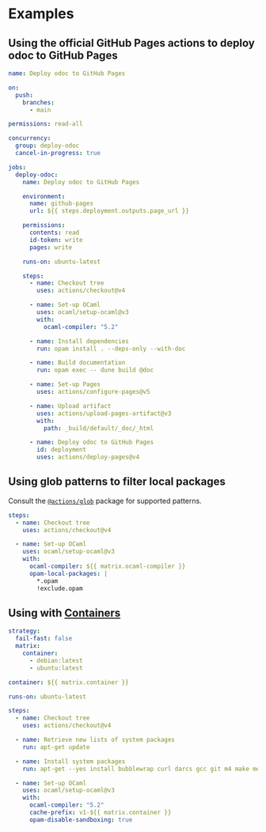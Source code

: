 # Examples

## Using the official GitHub Pages actions to deploy odoc to GitHub Pages

```yml
name: Deploy odoc to GitHub Pages

on:
  push:
    branches:
      - main

permissions: read-all

concurrency:
  group: deploy-odoc
  cancel-in-progress: true

jobs:
  deploy-odoc:
    name: Deploy odoc to GitHub Pages

    environment:
      name: github-pages
      url: ${{ steps.deployment.outputs.page_url }}

    permissions:
      contents: read
      id-token: write
      pages: write

    runs-on: ubuntu-latest

    steps:
      - name: Checkout tree
        uses: actions/checkout@v4

      - name: Set-up OCaml
        uses: ocaml/setup-ocaml@v3
        with:
          ocaml-compiler: "5.2"

      - name: Install dependencies
        run: opam install . --deps-only --with-doc

      - name: Build documentation
        run: opam exec -- dune build @doc

      - name: Set-up Pages
        uses: actions/configure-pages@v5

      - name: Upload artifact
        uses: actions/upload-pages-artifact@v3
        with:
          path: _build/default/_doc/_html

      - name: Deploy odoc to GitHub Pages
        id: deployment
        uses: actions/deploy-pages@v4
```

## Using glob patterns to filter local packages

Consult the
[`@actions/glob`](https://github.com/actions/toolkit/tree/main/packages/glob)
package for supported patterns.

```yml
steps:
  - name: Checkout tree
    uses: actions/checkout@v4

  - name: Set-up OCaml
    uses: ocaml/setup-ocaml@v3
    with:
      ocaml-compiler: ${{ matrix.ocaml-compiler }}
      opam-local-packages: |
        *.opam
        !exclude.opam
```

## Using with [Containers](https://docs.github.com/en/actions/reference/workflow-syntax-for-github-actions#jobsjob_idcontainer)

```yml
strategy:
  fail-fast: false
  matrix:
    container:
      - debian:latest
      - ubuntu:latest

container: ${{ matrix.container }}

runs-on: ubuntu-latest

steps:
  - name: Checkout tree
    uses: actions/checkout@v4

  - name: Retrieve new lists of system packages
    run: apt-get update

  - name: Install system packages
    run: apt-get --yes install bubblewrap curl darcs gcc git m4 make mercurial patch rsync sudo unzip

  - name: Set-up OCaml
    uses: ocaml/setup-ocaml@v3
    with:
      ocaml-compiler: "5.2"
      cache-prefix: v1-${{ matrix.container }}
      opam-disable-sandboxing: true
```
